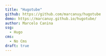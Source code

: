 ```yaml
---
title: "Hugotube"
github: https://github.com/marcanuy/hugotube
demo: https://marcanuy.github.io/hugotube/
author: Marcelo Canina
ssg:
  - Hugo
cms:
  - No Cms
draft: true
---
```


